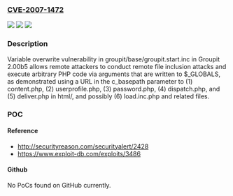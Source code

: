 ### [CVE-2007-1472](https://cve.mitre.org/cgi-bin/cvename.cgi?name=CVE-2007-1472)
![](https://img.shields.io/static/v1?label=Product&message=n%2Fa&color=blue)
![](https://img.shields.io/static/v1?label=Version&message=n%2Fa&color=blue)
![](https://img.shields.io/static/v1?label=Vulnerability&message=n%2Fa&color=brighgreen)

### Description

Variable overwrite vulnerability in groupit/base/groupit.start.inc in Groupit 2.00b5 allows remote attackers to conduct remote file inclusion attacks and execute arbitrary PHP code via arguments that are written to $_GLOBALS, as demonstrated using a URL in the c_basepath parameter to (1) content.php, (2) userprofile.php, (3) password.php, (4) dispatch.php, and (5) deliver.php in html/, and possibly (6) load.inc.php and related files.

### POC

#### Reference
- http://securityreason.com/securityalert/2428
- https://www.exploit-db.com/exploits/3486

#### Github
No PoCs found on GitHub currently.

